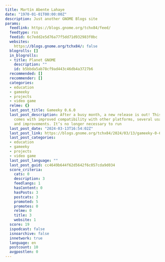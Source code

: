 ```yaml
---
title: Martín Abente Lahaye
date: "1970-01-01T00:00:00Z"
description: Just another GNOME Blogs site
params:
  feedlink: https://blogs.gnome.org/tchx84/feed/
  feedtype: rss
  feedid: 6c7edd2e5d76a77f5dd71d932983f0bc
  websites:
    https://blogs.gnome.org/tchx84/: false
  blogrolls: []
  in_blogrolls:
  - title: Planet GNOME
    description: ""
    id: b5bbda5ab78cf9ad443c46db4a3727b6
  recommended: []
  recommender: []
  categories:
  - education
  - gameeky
  - projects
  - video game
  relme: {}
  last_post_title: Gameeky 0.6.0
  last_post_description: After a busy month, a new release is out! This new release
    comes with improved compatibility with other platforms, several usability additions
    and improvements. It’s no longer necessary to run
  last_post_date: "2024-03-13T16:54:02Z"
  last_post_link: https://blogs.gnome.org/tchx84/2024/03/13/gameeky-0-6-0/
  last_post_categories:
  - education
  - gameeky
  - projects
  - video game
  last_post_language: ""
  last_post_guid: cc4649b644f62d5642f6c057cda9d034
  score_criteria:
    cats: 0
    description: 3
    feedlangs: 1
    hasContent: 0
    hasPosts: 3
    postcats: 3
    promoted: 5
    promotes: 0
    relme: 0
    title: 3
    website: 1
  score: 19
  ispodcast: false
  isnoarchive: false
  innetwork: true
  language: en
  postcount: 10
  avgpostlen: 0
---
```

